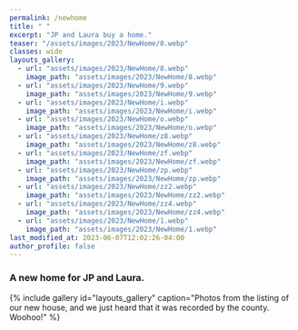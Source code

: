 ```yaml
---
permalink: /newhome
title: " "
excerpt: "JP and Laura buy a home."
teaser: "/assets/images/2023/NewHome/8.webp"
classes: wide
layouts_gallery:
  - url: "assets/images/2023/NewHome/8.webp"
    image_path: "assets/images/2023/NewHome/8.webp"
  - url: "assets/images/2023/NewHome/9.webp"
    image_path: "assets/images/2023/NewHome/9.webp"
  - url: "assets/images/2023/NewHome/i.webp"
    image_path: "assets/images/2023/NewHome/i.webp"
  - url: "assets/images/2023/NewHome/o.webp"
    image_path: "assets/images/2023/NewHome/o.webp"
  - url: "assets/images/2023/NewHome/z8.webp"
    image_path: "assets/images/2023/NewHome/z8.webp"
  - url: "assets/images/2023/NewHome/zf.webp"
    image_path: "assets/images/2023/NewHome/zf.webp"
  - url: "assets/images/2023/NewHome/zp.webp"
    image_path: "assets/images/2023/NewHome/zp.webp"
  - url: "assets/images/2023/NewHome/zz2.webp"
    image_path: "assets/images/2023/NewHome/zz2.webp"
  - url: "assets/images/2023/NewHome/zz4.webp"
    image_path: "assets/images/2023/NewHome/zz4.webp"
  - url: "assets/images/2023/NewHome/1.webp"
    image_path: "assets/images/2023/NewHome/1.webp"
last_modified_at: 2023-06-07T12:02:26-04:00
author_profile: false
---
```


### A new home for JP and Laura.

{% include gallery id="layouts_gallery" caption="Photos from the listing of our new house, and we just heard that it was recorded by the county. Woohoo!" %}


